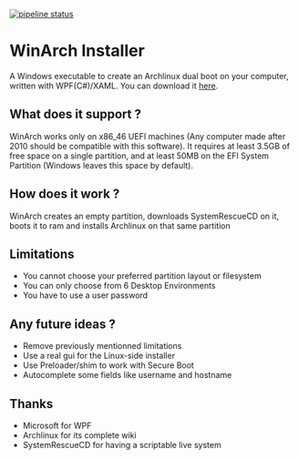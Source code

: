 [![pipeline status](https://gitlab.com/srgoti/winarch-installer/badges/master/pipeline.svg)](https://gitlab.com/srgoti/winarch-installer/-/commits/master)
# WinArch Installer
A Windows executable to create an Archlinux dual boot on your computer, written with WPF(C#)/XAML. You can download it [here](https://gitlab.com/srgoti/winarch-installer/-/releases).

## What does it support ?
WinArch works only on x86_46 UEFI machines (Any computer made after 2010 should be compatible with this software).
It requires at least 3.5GB of free space on a single partition, and at least 50MB on the EFI System Partition (Windows leaves this space by default).

## How does it work ?
WinArch creates an empty partition, downloads SystemRescueCD on it, boots it to ram and installs Archlinux on that same partition

## Limitations
- You cannot choose your preferred partition layout or filesystem
- You can only choose from 6 Desktop Environments
- You have to use a user password

## Any future ideas ?
- Remove previously mentionned limitations
- Use a real gui for the Linux-side installer
- Use Preloader/shim to work with Secure Boot
- Autocomplete some fields like username and hostname

## Thanks
- Microsoft for WPF
- Archlinux for its complete wiki
- SystemRescueCD for having a scriptable live system
